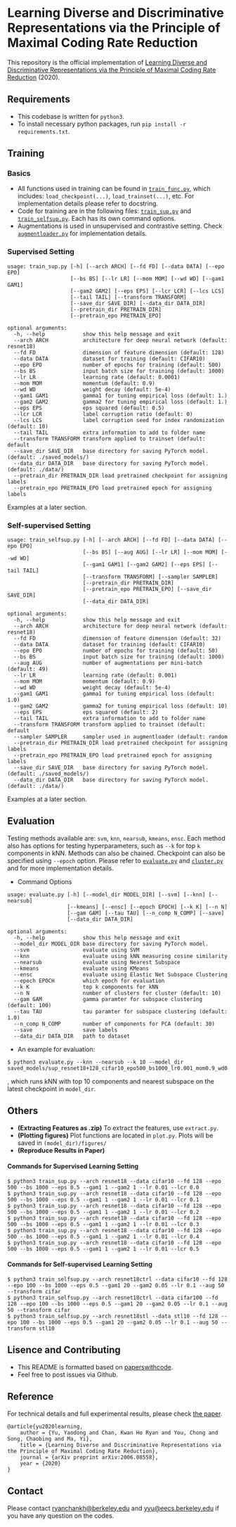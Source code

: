 # Learning Diverse and Discriminative Representations via the Principle of Maximal Coding Rate Reduction
This repository is the official implementation of [Learning Diverse and Discriminative Representations via the Principle of Maximal Coding Rate Reduction](https://arxiv.org/abs/2006.08558) (2020).

## Requirements
- This codebase is written for `python3`.
- To install necessary python packages, run `pip install -r requirements.txt`.


## Training
### Basics
- All functions used in training can be found in [`train_func.py`](./train_func.py), which includes: `load_checkpoint(...)`, `load_trainset(...)`, etc. For implementation details please refer to docstring. 
- Code for training are in the following files: [`train_sup.py`](./train_sup.py) and [`train_selfsup.py`](./train_selfsup.py). Each has its own command options. 
- Augmentations is used in unsupervised and contrastive setting. Check [`augmentloader.py`](./augmentloader.py) for implementation details. 

### Supervised Setting

```
usage: train_sup.py [-h] [--arch ARCH] [--fd FD] [--data DATA] [--epo EPO]
                    [--bs BS] [--lr LR] [--mom MOM] [--wd WD] [--gam1 GAM1]
                    [--gam2 GAM2] [--eps EPS] [--lcr LCR] [--lcs LCS]
                    [--tail TAIL] [--transform TRANSFORM]
                    [--save_dir SAVE_DIR] [--data_dir DATA_DIR]
                    [--pretrain_dir PRETRAIN_DIR]
                    [--pretrain_epo PRETRAIN_EPO]

optional arguments:
  -h, --help            show this help message and exit
  --arch ARCH           architecture for deep neural network (default: resnet18)
  --fd FD               dimension of feature dimension (default: 128)
  --data DATA           dataset for training (default: CIFAR10)
  --epo EPO             number of epochs for training (default: 500)
  --bs BS               input batch size for training (default: 1000)
  --lr LR               learning rate (default: 0.0001)
  --mom MOM             momentum (default: 0.9)
  --wd WD               weight decay (default: 5e-4)
  --gam1 GAM1           gamma1 for tuning empirical loss (default: 1.)
  --gam2 GAM2           gamma2 for tuning empirical loss (default: 1.)
  --eps EPS             eps squared (default: 0.5)
  --lcr LCR             label corruption ratio (default: 0)
  --lcs LCS             label corruption seed for index randomization (default: 10)
  --tail TAIL           extra information to add to folder name
  --transform TRANSFORM transform applied to trainset (default: default
  --save_dir SAVE_DIR   base directory for saving PyTorch model. (default: ./saved_models/)
  --data_dir DATA_DIR   base directory for saving PyTorch model. (default: ./data/)
  --pretrain_dir PRETRAIN_DIR load pretrained checkpoint for assigning labels
  --pretrain_epo PRETRAIN_EPO load pretrained epoch for assigning labels
```
Examples at a later section. 

### Self-supervised Setting

```
usage: train_selfsup.py [-h] [--arch ARCH] [--fd FD] [--data DATA] [--epo EPO]
                        [--bs BS] [--aug AUG] [--lr LR] [--mom MOM] [--wd WD]
                        [--gam1 GAM1] [--gam2 GAM2] [--eps EPS] [--tail TAIL]
                        [--transform TRANSFORM] [--sampler SAMPLER]
                        [--pretrain_dir PRETRAIN_DIR]
                        [--pretrain_epo PRETRAIN_EPO] [--save_dir SAVE_DIR]
                        [--data_dir DATA_DIR]

optional arguments:
  -h, --help            show this help message and exit
  --arch ARCH           architecture for deep neural network (default: resnet18)
  --fd FD               dimension of feature dimension (default: 32)
  --data DATA           dataset for training (default: CIFAR10)
  --epo EPO             number of epochs for training (default: 50)
  --bs BS               input batch size for training (default: 1000)
  --aug AUG             number of augmentations per mini-batch (default: 49)
  --lr LR               learning rate (default: 0.001)
  --mom MOM             momentum (default: 0.9)
  --wd WD               weight decay (default: 5e-4)
  --gam1 GAM1           gamma1 for tuning empirical loss (default: 1.0)
  --gam2 GAM2           gamma2 for tuning empirical loss (default: 10)
  --eps EPS             eps squared (default: 2)
  --tail TAIL           extra information to add to folder name
  --transform TRANSFORM transform applied to trainset (default: default
  --sampler SAMPLER     sampler used in augmentloader (default: random
  --pretrain_dir PRETRAIN_DIR load pretrained checkpoint for assigning labels
  --pretrain_epo PRETRAIN_EPO load pretrained epoch for assigning labels
  --save_dir SAVE_DIR   base directory for saving PyTorch model. (default: ./saved_models/)
  --data_dir DATA_DIR   base directory for saving PyTorch model. (default: ./data/)
```
Examples at a later section.


## Evaluation
Testing methods available are: `svm`, `knn`, `nearsub`, `kmeans`, `ensc`. Each method also has options for testing hyperparameters, such as `--k` for top `k` components in kNN. Methods can also be chained. Checkpoint can also be specified using `--epoch` option. Please refer to [`evaluate.py`](./evaluate.py) and [`cluster.py`](./cluster.py) and for more implementation details. 

- Command Options

```
usage: evaluate.py [-h] [--model_dir MODEL_DIR] [--svm] [--knn] [--nearsub]
                   [--kmeans] [--ensc] [--epoch EPOCH] [--k K] [--n N]
                   [--gam GAM] [--tau TAU] [--n_comp N_COMP] [--save]
                   [--data_dir DATA_DIR]

optional arguments:
  -h, --help            show this help message and exit
  --model_dir MODEL_DIR base directory for saving PyTorch model.
  --svm                 evaluate using SVM
  --knn                 evaluate using kNN measuring cosine similarity
  --nearsub             evaluate using Nearest Subspace
  --kmeans              evaluate using KMeans
  --ensc                evaluate using Elastic Net Subspace Clustering
  --epoch EPOCH         which epoch for evaluation
  --k K                 top k components for kNN
  --n N                 number of clusters for cluster (default: 10)
  --gam GAM             gamma paramter for subspace clustering (default: 100)
  --tau TAU             tau paramter for subspace clustering (default: 1.0)
  --n_comp N_COMP       number of components for PCA (default: 30)
  --save                save labels
  --data_dir DATA_DIR   path to dataset
```
- An example for evaluation:

```
$ python3 evaluate.py --knn --nearsub --k 10 --model_dir saved_models/sup_resnet18+128_cifar10_epo500_bs1000_lr0.001_mom0.9_wd0.0005_gam11.0_gam210.0_eps0.5_lcr0
```
, which runs kNN with top 10 components and nearest subspace on the latest checkpoint in `model_dir`.


## Others
- **(Extracting Features as .zip)** To extract the features, use `extract.py`.
- **(Plotting figures)** Plot functions are located in `plot.py`. Plots will be saved in `(model_dir)/figures/`
- **(Reproduce Results in Paper)**

#### Commands for Supervised Learning Setting

```
$ python3 train_sup.py --arch resnet18 --data cifar10 --fd 128 --epo 500 --bs 1000 --eps 0.5 --gam1 1 --gam2 1 --lr 0.01 --lcr 0.0
$ python3 train_sup.py --arch resnet18 --data cifar10 --fd 128 --epo 500 --bs 1000 --eps 0.5 --gam1 1 --gam2 1 --lr 0.01 --lcr 0.1
$ python3 train_sup.py --arch resnet18 --data cifar10 --fd 128 --epo 500 --bs 1000 --eps 0.5 --gam1 1 --gam2 1 --lr 0.01 --lcr 0.2
$ python3 train_sup.py --arch resnet18 --data cifar10 --fd 128 --epo 500 --bs 1000 --eps 0.5 --gam1 1 --gam2 1 --lr 0.01 --lcr 0.3
$ python3 train_sup.py --arch resnet18 --data cifar10 --fd 128 --epo 500 --bs 1000 --eps 0.5 --gam1 1 --gam2 1 --lr 0.01 --lcr 0.4
$ python3 train_sup.py --arch resnet18 --data cifar10 --fd 128 --epo 500 --bs 1000 --eps 0.5 --gam1 1 --gam2 1 --lr 0.01 --lcr 0.5
```

#### Commands for Self-supervised Learning Setting
```
$ python3 train_selfsup.py --arch resnet18ctrl --data cifar10 --fd 128 --epo 100 --bs 1000 --eps 0.5 --gam1 20 --gam2 0.05 --lr 0.1 --aug 50 --transform cifar
$ python3 train_selfsup.py --arch resnet18ctrl --data cifar100 --fd 128 --epo 100 --bs 1000 --eps 0.5 --gam1 20 --gam2 0.05 --lr 0.1 --aug 50 --transform cifar
$ python3 train_selfsup.py --arch resnet18stl --data stl10 --fd 128 --epo 100 --bs 1000 --eps 0.5 --gam1 20 --gam2 0.05 --lr 0.1 --aug 50 --transform stl10
```


## Lisence and Contributing
- This README is formatted based on [paperswithcode](https://github.com/paperswithcode/releasing-research-code).
- Feel free to post issues via Github. 

## Reference
For technical details and full experimental results, please check [the paper](https://arxiv.org/abs/2006.08558).
```
@article{yu2020learning, 
	author = {Yu, Yaodong and Chan, Kwan Ho Ryan and You, Chong and Song, Chaobing and Ma, Yi}, 
	title = {Learning Diverse and Discriminative Representations via the Principle of Maximal Coding Rate Reduction}, 
	journal = {arXiv preprint arXiv:2006.08558},
	year = {2020}
}
```

## Contact
Please contact ryanchankh@berkeley.edu and yyu@eecs.berkeley.edu if you have any question on the codes.
